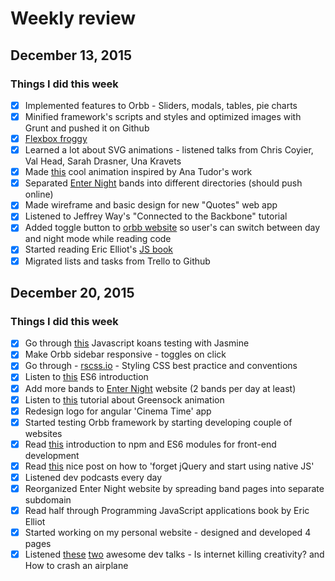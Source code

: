 # Weekly review

## December 13, 2015
### Things I did this week
- [x] Implemented features to Orbb - Sliders, modals, tables, pie charts
- [x] Minified framework's scripts and styles and optimized images with Grunt and pushed it on Github
- [x] [Flexbox froggy](http://flexboxfroggy.com/)
- [x] Learned a lot about SVG animations - listened talks from Chris Coyier, Val Head, Sarah Drasner, Una Kravets
- [x] Made [this](http://codepen.io/alcibiades13/pen/eJNNao) cool animation inspired by Ana Tudor's work
- [x] Separated [Enter Night](http://www.enter-night.com) bands into different directories (should push online)
- [x] Made wireframe and basic design for new "Quotes" web app
- [x] Listened to Jeffrey Way's "Connected to the Backbone" tutorial
- [x] Added toggle button to [orbb website](http://orbbframework.com) so user's can switch between day and night mode while reading code
- [x] Started reading Eric Elliot's [JS book](https://ericelliottjs.com/product/programming-javascript-applications-paper-ebook-bundle/)
- [x] Migrated lists and tasks from Trello to Github

## December 20, 2015
### Things I did this week
- [x] Go through [this](https://github.com/mrdavidlaing/javascript-koans) Javascript koans testing with Jasmine
- [x] Make Orbb sidebar responsive - toggles on click
- [x] Go through - [rscss.io](http://rscss.io/index.html) - Styling CSS best practice and conventions
- [x] Listen to [this](https://www.youtube.com/watch?v=3QOh955yh0Y&feature=youtu.be&a) ES6 introduction
- [x] Add more bands to [Enter Night](http://www.enter-night.com) website (2 bands per day at least)
- [x] Listen to [this](http://webdesign.tutsplus.com/courses/greensock-animation-platform-first-steps) tutorial about Greensock animation
- [x] Redesign logo for angular 'Cinema Time' app
- [x] Started testing Orbb framework by starting developing couple of websites
- [x] Read [this](http://wesbos.com/javascript-modules/) introduction to npm and ES6 modules for front-end development
- [x] Read [this](http://blog.romanliutikov.com/post/63383858003/how-to-forget-about-jquery-and-start-using-native) nice post on how to 'forget jQuery and start using native JS'
- [x] Listened dev podcasts every day
- [x] Reorganized Enter Night website by spreading band pages into separate subdomain
- [x] Read half through Programming JavaScript applications book by Eric Elliot
- [x] Started working on my personal website - designed and developed 4 pages
- [x] Listened [these](https://www.youtube.com/watch?v=S2FUSr3WlPk) [two](https://vimeo.com/145055819) awesome dev talks - Is internet killing creativity? and How to crash an airplane